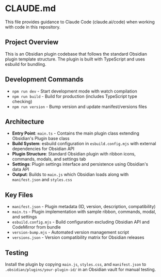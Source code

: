 # CLAUDE.md

This file provides guidance to Claude Code (claude.ai/code) when working with code in this repository.

## Project Overview

This is an Obsidian plugin codebase that follows the standard Obsidian plugin template structure. The plugin is built with TypeScript and uses esbuild for bundling.

## Development Commands

- `npm run dev` - Start development mode with watch compilation
- `npm run build` - Build for production (includes TypeScript type checking)
- `npm run version` - Bump version and update manifest/versions files

## Architecture

- **Entry Point**: `main.ts` - Contains the main plugin class extending Obsidian's Plugin base class
- **Build System**: esbuild configuration in `esbuild.config.mjs` with external dependencies for Obsidian API
- **Plugin Structure**: Standard Obsidian plugin with ribbon icons, commands, modals, and settings tab
- **Settings**: Plugin settings interface and persistence using Obsidian's data API
- **Output**: Builds to `main.js` which Obsidian loads along with `manifest.json` and `styles.css`

## Key Files

- `manifest.json` - Plugin metadata (ID, version, description, compatibility)
- `main.ts` - Plugin implementation with sample ribbon, commands, modal, and settings
- `esbuild.config.mjs` - Build configuration excluding Obsidian API and CodeMirror from bundle
- `version-bump.mjs` - Automated version management script
- `versions.json` - Version compatibility matrix for Obsidian releases

## Testing

Install the plugin by copying `main.js`, `styles.css`, and `manifest.json` to `.obsidian/plugins/your-plugin-id/` in an Obsidian vault for manual testing.
